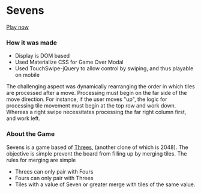 # Sevens
[Play now]

### How it was made
  - Display is DOM based
  - Used Materialize CSS for Game Over Modal
  - Used TouchSwipe-jQuery to allow control by swiping, and thus playable on mobile


The challenging aspect was dynamically rearranging the order in which tiles are processed after a move. Processing must begin on the far side of the move direction. For instance, if the user moves "up", the logic for processing tile movement must begin at the top row and work down. Whereas a right swipe necessitates processing the far right column first, and work left.

### About the Game

Sevens is a game based of [Threes], (another clone of which is 2048). The objective is simple prevent the board from filling up by merging tiles. The rules for merging are simple
  -  Threes can only pair with Fours
  -  Fours can only pair with Threes
  -  Tiles with a value of Seven or greater merge with tiles of the same value.

   [play now]: <https://jackmac92.github.io/Sevens/>
   [threes]: <http://asherv.com/threes/>
